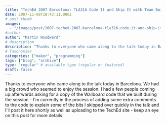 ```yaml
---
title: "TechEd 2007 Barcelona: TLA316 Code It and Ship It with Team Build 2008"
date: 2007-11-08T18:43:11.000Z
# post thumb
images:
  - "/images/post/2007-teched-2007-barcelona-tla316-code-it-and-ship-it-with-team-build-2008.jpg"
#author
author: "Martin Woodward"
# description
description: "Thanks to everyone who came along to the talk today in Barcelona."
# Taxonomies
categories: ["maker", "programming"]
tags: ["blog", "archive"]
type: "regular" # available type (regular or featured)
draft: false
---
```


Thanks to everyone who came along to the talk today in Barcelona. We had a big crowd who seemed to enjoy the session. I had a few people coming up afterwards asking for a copy of the Wallboard code that we built during the session - I'm currently in the process of adding some extra comments to the code to explain some of the bits I skipped over quickly in the talk and I'll post it here shortly as well as uploading to the TechEd site - keep an eye on this post for more details.
